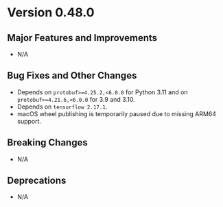 # Version 0.48.0

## Major Features and Improvements

*   N/A

## Bug Fixes and Other Changes

*   Depends on `protobuf>=4.25.2,<6.0.0` for Python 3.11 and on `protobuf>=4.21.6,<6.0.0` for 3.9 and 3.10.
*   Depends on `tensorflow 2.17.1`.
*   macOS wheel publishing is temporarily paused due to missing ARM64 support.

## Breaking Changes

*   N/A

## Deprecations

*   N/A

